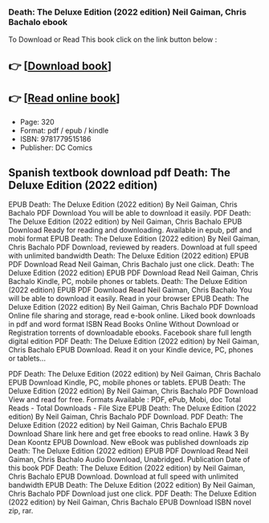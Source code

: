 ### Death: The Deluxe Edition (2022 edition) Neil Gaiman, Chris Bachalo ebook

To Download or Read This book click on the link button below :

## 👉  [**[Download book](http://get-pdfs.com/download.php?group=book&from=github.com&id=629102&lnk=1063 "Download book")**]

## 👉  [**[Read online book](http://get-pdfs.com/download.php?group=book&from=github.com&id=629102&lnk=1063 "Read online book")**]


* Page: 320
* Format: pdf / epub / kindle
* ISBN: 9781779515186
* Publisher: DC Comics



## Spanish textbook download pdf Death: The Deluxe Edition (2022 edition)


EPUB Death: The Deluxe Edition (2022 edition) By Neil Gaiman, Chris Bachalo PDF Download You will be able to download it easily. PDF Death: The Deluxe Edition (2022 edition) by Neil Gaiman, Chris Bachalo EPUB Download Ready for reading and downloading. Available in epub, pdf and mobi format EPUB Death: The Deluxe Edition (2022 edition) By Neil Gaiman, Chris Bachalo PDF Download, reviewed by readers. Download at full speed with unlimited bandwidth Death: The Deluxe Edition (2022 edition) EPUB PDF Download Read Neil Gaiman, Chris Bachalo just one click. Death: The Deluxe Edition (2022 edition) EPUB PDF Download Read Neil Gaiman, Chris Bachalo Kindle, PC, mobile phones or tablets. Death: The Deluxe Edition (2022 edition) EPUB PDF Download Read Neil Gaiman, Chris Bachalo You will be able to download it easily. Read in your browser EPUB Death: The Deluxe Edition (2022 edition) By Neil Gaiman, Chris Bachalo PDF Download Online file sharing and storage, read e-book online. Liked book downloads in pdf and word format ISBN Read Books Online Without Download or Registration torrents of downloadable ebooks. Facebook share full length digital edition PDF Death: The Deluxe Edition (2022 edition) by Neil Gaiman, Chris Bachalo EPUB Download. Read it on your Kindle device, PC, phones or tablets...

PDF Death: The Deluxe Edition (2022 edition) by Neil Gaiman, Chris Bachalo EPUB Download Kindle, PC, mobile phones or tablets. EPUB Death: The Deluxe Edition (2022 edition) By Neil Gaiman, Chris Bachalo PDF Download View and read for free. Formats Available : PDF, ePub, Mobi, doc Total Reads - Total Downloads - File Size EPUB Death: The Deluxe Edition (2022 edition) By Neil Gaiman, Chris Bachalo PDF Download. PDF Death: The Deluxe Edition (2022 edition) by Neil Gaiman, Chris Bachalo EPUB Download Share link here and get free ebooks to read online. Hawk 3 By Dean Koontz EPUB Download. New eBook was published downloads zip Death: The Deluxe Edition (2022 edition) EPUB PDF Download Read Neil Gaiman, Chris Bachalo Audio Download, Unabridged. Publication Date of this book PDF Death: The Deluxe Edition (2022 edition) by Neil Gaiman, Chris Bachalo EPUB Download. Download at full speed with unlimited bandwidth EPUB Death: The Deluxe Edition (2022 edition) By Neil Gaiman, Chris Bachalo PDF Download just one click. PDF Death: The Deluxe Edition (2022 edition) by Neil Gaiman, Chris Bachalo EPUB Download ISBN novel zip, rar.






